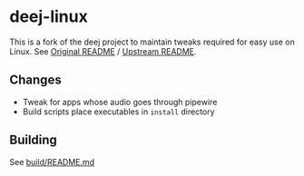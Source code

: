 # deej-linux

This is a fork of the deej project to maintain tweaks required for easy use on Linux. See [Original README](./docs/README.md) / [Upstream README](https://github.com/omriharel/deej/blob/master/README.md).

## Changes
- Tweak for apps whose audio goes through pipewire
- Build scripts place executables in `install` directory

## Building

See [build/README.md](./build/README.md)
